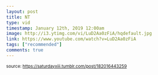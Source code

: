 ```yaml
---
layout: post
title: NT
type: vid
timestamp: January 12th, 2019 12:00am
image: http://i3.ytimg.com/vi/LuD2Aa0zFiA/hqdefault.jpg
link: https://www.youtube.com/watch?v=LuD2Aa0zFiA
tags: ["recommended"]
comments: true
---
```

  
<small>source: https://saturdayxiii.tumblr.com/post/182016443259</small>